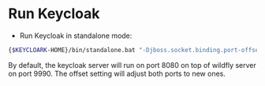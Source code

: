 # Run Keycloak

* Run Keycloak in standalone mode:

```sh
{$KEYCLOARK-HOME}/bin/standalone.bat "-Djboss.socket.binding.port-offset=1616"
```

By default, the keycloak server will run on port 8080 on top of wildfly server on port 9990. The offset setting will adjust both ports to new ones.
